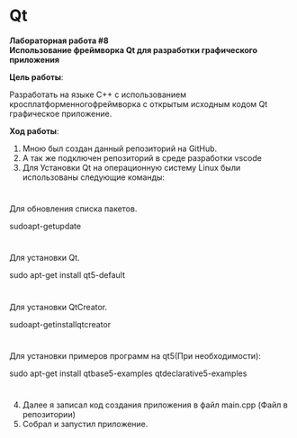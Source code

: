 # Qt
**Лабораторная работа #8**  
**Использование фреймворка Qt для разработки графического приложения**

**Цель работы**: 

Разработать на языке C++ с использованием кросплатформенногофреймворка с открытым исходным кодом Qt графическое приложение.

**Ход работы**:
1.  Мною был создан данный репозиторий на GitHub.
2.	А так же подключен репозиторий в среде разработки vscode
3.	Для Установки Qt на операционную систему Linux были использованы следующие команды:

#
Для обновления списка пакетов.

sudoapt-getupdate
# 
Для установки Qt.

sudo apt-get install qt5-default
#
Для установки QtCreator.

sudoapt-getinstallqtcreator
#
Для установки примеров программ на qt5(При необходимости):

sudo apt-get install qtbase5-examples qtdeclarative5-examples
#

4.	Далее я записал код создания приложения в файл main.cpp (Файл в репозитории)
5.	Собрал и запустил приложение.






